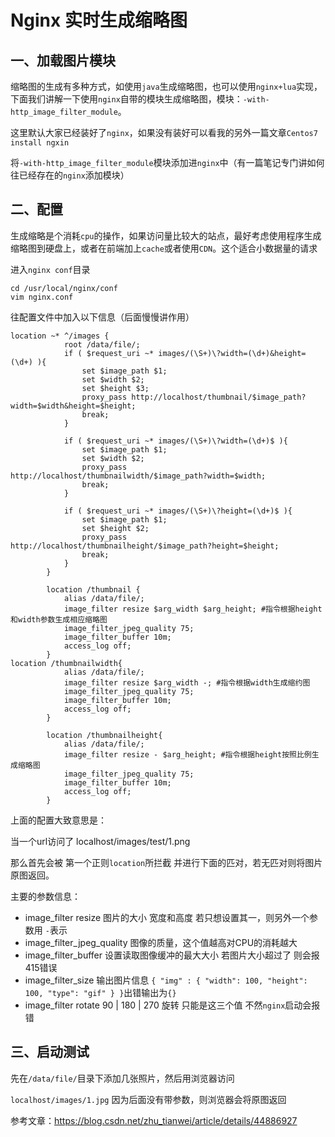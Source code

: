 # Nginx 实时生成缩略图  

## 一、加载图片模块  

​        缩略图的生成有多种方式，如使用`java`生成缩略图，也可以使用`nginx+lua`实现，下面我们讲解一下使用`nginx`自带的模块生成缩略图，模块：`-with-http_image_filter_module`。  

​        这里默认大家已经装好了`nginx`，如果没有装好可以看我的另外一篇文章`Centos7 install ngxin`  

将`-with-http_image_filter_module`模块添加进`nginx`中（有一篇笔记专门讲如何往已经存在的`nginx`添加模块）  

## 二、配置  

生成缩略是个消耗`cpu`的操作，如果访问量比较大的站点，最好考虑使用程序生成缩略图到硬盘上，或者在前端加上`cache`或者使用`CDN`。这个适合小数据量的请求  

进入`nginx conf`目录 

```shell
cd /usr/local/nginx/conf
vim nginx.conf
```

往配置文件中加入以下信息（后面慢慢讲作用）  

```shell
location ~* ^/images {
            root /data/file/;
            if ( $request_uri ~* images/(\S+)\?width=(\d+)&height=(\d+) ){
                set $image_path $1;
                set $width $2;
                set $height $3;
                proxy_pass http://localhost/thumbnail/$image_path?width=$width&height=$height;
                break;
            }

            if ( $request_uri ~* images/(\S+)\?width=(\d+)$ ){
                set $image_path $1;
                set $width $2;
                proxy_pass http://localhost/thumbnailwidth/$image_path?width=$width;
                break;
            }

            if ( $request_uri ~* images/(\S+)\?height=(\d+)$ ){
                set $image_path $1;
                set $height $2;
                proxy_pass http://localhost/thumbnailheight/$image_path?height=$height;
                break;
            }
        }

        location /thumbnail {
            alias /data/file/;
            image_filter resize $arg_width $arg_height; #指令根据height和width参数生成相应缩略图
            image_filter_jpeg_quality 75;
            image_filter_buffer 10m;
            access_log off;
        }
location /thumbnailwidth{
            alias /data/file/;
            image_filter resize $arg_width -; #指令根据width生成缩约图
            image_filter_jpeg_quality 75;
            image_filter_buffer 10m;
            access_log off;
        }

        location /thumbnailheight{
            alias /data/file/;
            image_filter resize - $arg_height; #指令根据height按照比例生成缩略图
            image_filter_jpeg_quality 75;
            image_filter_buffer 10m;
            access_log off;
        }

```

上面的配置大致意思是：  

当一个url访问了 localhost/images/test/1.png  

那么首先会被 第一个正则`location`所拦截  并进行下面的匹对，若无匹对则将图片原图返回。  

主要的参数信息：  

- image_filter resize  图片的大小  宽度和高度  若只想设置其一，则另外一个参数用 `-`表示  
- image_filter_jpeg_quality  图像的质量，这个值越高对CPU的消耗越大  
- image_filter_buffer  设置读取图像缓冲的最大大小  若图片大小超过了 则会报415错误
- image_filter_size  输出图片信息  `{ "img" : { "width": 100, "height": 100, "type": "gif" } }`出错输出为`{}`  
- image_filter rotate 90 | 180 | 270  旋转  只能是这三个值   不然`nginx`启动会报错  

## 三、启动测试  

先在`/data/file/`目录下添加几张照片，然后用浏览器访问  

`localhost/images/1.jpg`  因为后面没有带参数，则浏览器会将原图返回  



参考文章：https://blog.csdn.net/zhu_tianwei/article/details/44886927  


